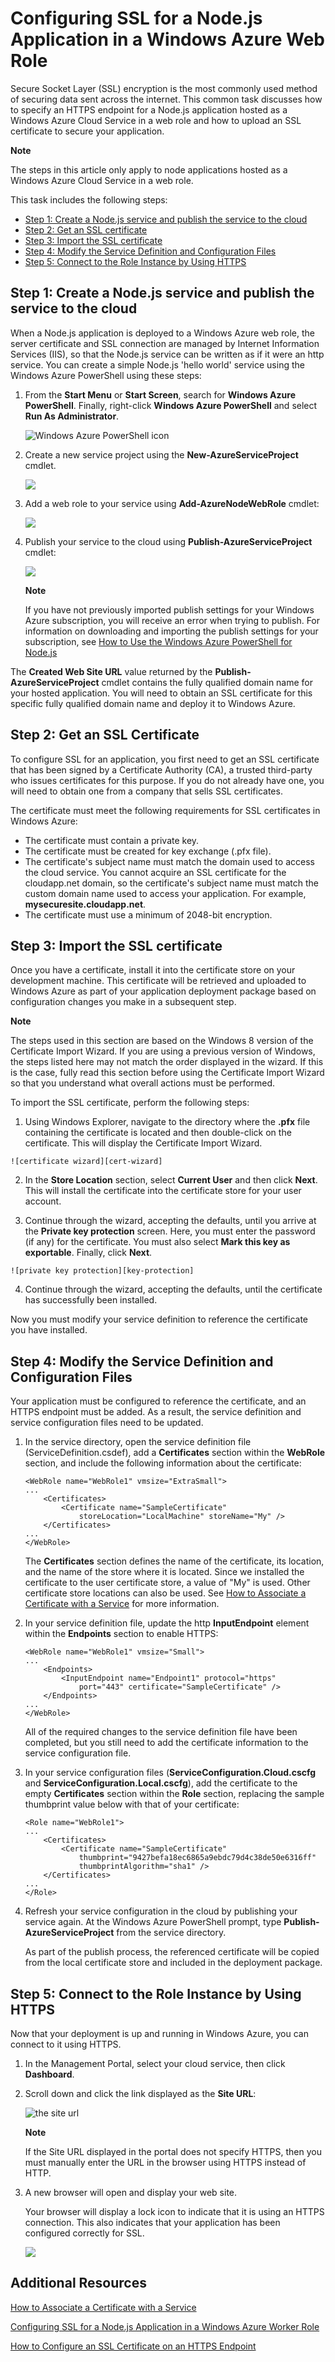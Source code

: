 <!-- <properties linkid="dev-nodejs-enablessl" urlDisplayName="Enable SSL" pageTitle="Configure SSL for a cloud service (Node.js) - Windows Azure" metaKeywords="Node.js Azure SSL, Node.js Azure HTTPS" metaDescription="Learn how to specify an HTTPS endpoint for a Node.js web role and how to upload an SSL certificate to secure your application." metaCanonical="" disqusComments="1" umbracoNaviHide="0" />

<div chunk="../chunks/article-left-menu.md" />-->

# Configuring SSL for a Node.js Application in a Windows Azure Web Role

Secure Socket Layer (SSL) encryption is the most commonly used method of
securing data sent across the internet. This common task discusses how
to specify an HTTPS endpoint for a Node.js application hosted as a Windows Azure Cloud Service in a web role and how to upload an
SSL certificate to secure your application.

<div class="dev-callout">
	<b>Note</b>
	<p>The steps in this article only apply to node applications hosted as a Windows Azure Cloud Service in a web role.</p>
	</div>

This task includes the following steps:

-   [Step 1: Create a Node.js service and publish the service to the cloud]
-   [Step 2: Get an SSL certificate]
-   [Step 3: Import the SSL certificate]
-   [Step 4: Modify the Service Definition and Configuration Files]
-   [Step 5: Connect to the Role Instance by Using HTTPS]

## <a name="step1"> </a>Step 1: Create a Node.js service and publish the service to the cloud

When a Node.js application is deployed to a Windows Azure web role, the
server certificate and SSL connection are managed by Internet
Information Services (IIS), so that the Node.js service can be written
as if it were an http service. You can create a simple Node.js 'hello
world' service using the Windows Azure PowerShell using these steps:

1. From the **Start Menu** or **Start Screen**, search for **Windows Azure PowerShell**. Finally, right-click **Windows Azure PowerShell** and select **Run As Administrator**.

	![Windows Azure PowerShell icon][powershell-menu]

	<div chunk="../Chunks/install-dev-tools.md" />

2.  Create a new service project using the **New-AzureServiceProject** cmdlet. 

	![][1]

3.  Add a web role to your service using **Add-AzureNodeWebRole** cmdlet:

    ![][2]

4.  Publish your service to the cloud using **Publish-AzureServiceProject** cmdlet:

    ![][3]

	<div class="dev-callout">
	<strong>Note</strong>
	<p>If you have not previously imported publish settings for your Windows Azure subscription, you will receive an error when trying to publish. For information on downloading and importing the publish settings for your subscription, see <a href="https://www.windowsazure.com/en-us/develop/nodejs/how-to-guides/powershell-cmdlets/#ImportPubSettings">How to Use the Windows Azure PowerShell for Node.js</a></p>
	</div>

The **Created Web Site URL** value returned by the **Publish-AzureServiceProject** cmdlet contains the fully qualified domain name for your hosted application. You will need to obtain an SSL certificate for this specific fully qualified domain name and deploy it to Windows Azure.

## <a name="step2"> </a>Step 2: Get an SSL Certificate

To configure SSL for an application, you first need to get an SSL
certificate that has been signed by a Certificate Authority (CA), a
trusted third-party who issues certificates for this purpose. If you do
not already have one, you will need to obtain one from a company that
sells SSL certificates.

The certificate must meet the following requirements for SSL
certificates in Windows Azure:

-   The certificate must contain a private key.
-   The certificate must be created for key exchange (.pfx file).
-   The certificate's subject name must match the domain used to access
    the cloud service. You cannot acquire an SSL certificate for the
    cloudapp.net domain, so the certificate's subject name must match
    the custom domain name used to access your application. For example, __mysecuresite.cloudapp.net__.
-   The certificate must use a minimum of 2048-bit encryption.

## <a name="step3"> </a>Step 3: Import the SSL certificate

Once you have a certificate, install it into the certificate store on your development machine. This certificate will be retrieved and uploaded to Windows Azure as part of your application deployment package based on configuration changes you make in a subsequent step.

<div class="dev-callout">
<strong>Note</strong>
<p>The steps used in this section are based on the Windows 8 version of the Certificate Import Wizard. If you are using a previous version of Windows, the steps listed here may not match the order displayed in the wizard. If this is the case, fully read this section before using the Certificate Import Wizard so that you understand what overall actions must be performed.</p>
</div>

To import the SSL certificate, perform the following steps:

1.   Using Windows Explorer, navigate to the directory where the **.pfx** file containing the certificate is located and then double-click on the certificate. This will display the Certificate Import Wizard.
	
	![certificate wizard][cert-wizard]

2.   In the **Store Location** section, select **Current User** and then click **Next**. This will install the certificate into the certificate store for your user account.

3.   Continue through the wizard, accepting the defaults, until you arrive at the **Private key protection** screen. Here, you must enter the password (if any) for the certificate. You must also select **Mark this key as exportable**. Finally, click **Next**.

	![private key protection][key-protection]

4. Continue through the wizard, accepting the defaults, until the certificate has successfully been installed.

Now you must modify your service definition to reference the certificate you
have installed.

## <a name="step4"> </a>Step 4: Modify the Service Definition and Configuration Files

Your application must be configured to reference the certificate, and an HTTPS
endpoint must be added. As a result, the service definition and service
configuration files need to be updated.

1.  In the service directory, open the service definition file
    (ServiceDefinition.csdef), add a **Certificates** section within the **WebRole** section, and include the following information about the
    certificate:

        <WebRole name="WebRole1" vmsize="ExtraSmall">
        ...
            <Certificates>
                <Certificate name="SampleCertificate" 
                    storeLocation="LocalMachine" storeName="My" />
            </Certificates>
        ...
        </WebRole>

    The **Certificates** section defines the name of the certificate,
    its location, and the name of the store where it is located. Since we installed the certificate to the user certificate store, a value of "My" is used. Other certificate store locations can also be used. See [How to
    Associate a Certificate with a Service] for more information.

2.  In your service definition file, update the http **InputEndpoint** element within the **Endpoints** section to enable HTTPS:

        <WebRole name="WebRole1" vmsize="Small">
        ...
            <Endpoints>
                <InputEndpoint name="Endpoint1" protocol="https" 
                    port="443" certificate="SampleCertificate" />
            </Endpoints>
        ...
        </WebRole>

    All of the required changes to the service definition file have been
    completed, but you still need to add the certificate information to
    the service configuration file.

3.  In your service configuration files
    (**ServiceConfiguration.Cloud.cscfg** and
    **ServiceConfiguration.Local.cscfg**), add the certificate to the
    empty **Certificates** section within the **Role** section,
    replacing the sample thumbprint value below with that of your
    certificate:

        <Role name="WebRole1">
        ...
            <Certificates>
                <Certificate name="SampleCertificate" 
                    thumbprint="9427befa18ec6865a9ebdc79d4c38de50e6316ff" 
                    thumbprintAlgorithm="sha1" />
            </Certificates>
        ...
        </Role>

4.  Refresh your service configuration in the cloud by publishing
    your service again. At the Windows Azure PowerShell
    prompt, type **Publish-AzureServiceProject** from the service directory.

	As part of the publish process, the referenced certificate will be copied from the local certificate store and included in the deployment package.

## <a name="step5"> </a>Step 5: Connect to the Role Instance by Using HTTPS

Now that your deployment is up and running in Windows Azure, you can
connect to it using HTTPS.

1.  In the Management Portal, select your cloud service, then click **Dashboard**.

2. Scroll down and click the link displayed as the **Site URL**:

    ![the site url][site-url]

	<div class="dev-callout">
	<strong>Note</strong>
	<p>If the Site URL displayed in the portal does not specify HTTPS, then you must manually enter the URL in the browser using HTTPS instead of HTTP.</p>
	</div>

3.  A new browser will open and display your web site.

    Your browser will display a lock icon to indicate that it is
    using an HTTPS connection. This also indicates that your application
    has been configured correctly for SSL.

    ![][8]

## Additional Resources

[How to Associate a Certificate with a Service]

[Configuring SSL for a Node.js Application in a Windows Azure Worker Role]

[How to Configure an SSL Certificate on an HTTPS Endpoint]

  [Step 1: Create a Node.js service and publish the service to the cloud]: #step1
  [Step 2: Get an SSL certificate]: #step2
  [Step 3: Import the SSL certificate]: #step3
  [Step 4: Modify the Service Definition and Configuration Files]: #step4
  [Step 5: Connect to the Role Instance by Using HTTPS]: #step5
  [**Windows Azure PowerShell**]: http://go.microsoft.com/?linkid=9790229&clcid=0x409
  [add-certificate-dialog]: ../Media/add-certificate.png
  [add-certificate]: ../Media/no-certificates.png
  [cloud-services]: ../Media/cloud-services.png
  [0]: ../../Shared/Media/azure-powershell-menu.png
  [1]: ../Media/enable-ssl-01.png
  [2]: ../Media/enable-ssl-02.png
  [3]: ../Media/enable-ssl-03.png
  [Windows Azure Management Portal]: http://manage.windowsazure.com
  [4]: ../Media/enable-ssl-04.png
  [5]: ../Media/enable-ssl-05.png
  [How to Associate a Certificate with a Service]: http://msdn.microsoft.com/en-us/library/windowsazure/gg465718.aspx
  [6]: ../Media/enable-ssl-03.png
  [site-url]: ../Media/site-url.png
  [8]: ../Media/enable-ssl-08.png
  [How to Configure an SSL Certificate on an HTTPS Endpoint]: http://msdn.microsoft.com/en-us/library/windowsazure/ff795779.aspx
  [powershell-menu]: ../../Shared/Media/azure-powershell-start.png
  [cert-wizard]: ../Media/certificateimport.png
  [key-protection]: ../Media/exportable.png
  [Configuring SSL for a Node.js Application in a Windows Azure Worker Role]: /en-us/develop/nodejs/common-tasks/enable-ssl-worker-role/
